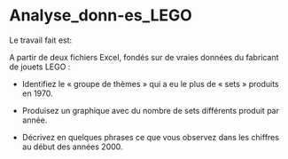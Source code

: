 # Analyse_donn-es_LEGO

Le travail fait est:

A partir de deux fichiers Excel, fondés sur de vraies données du fabricant de jouets LEGO :

- Identifiez le « groupe de thèmes » qui a eu le plus de « sets » produits en 1970.

- Produisez un graphique avec du nombre de sets différents produit par année.

- Décrivez en quelques phrases ce que vous observez dans les chiffres au début des années 2000.
